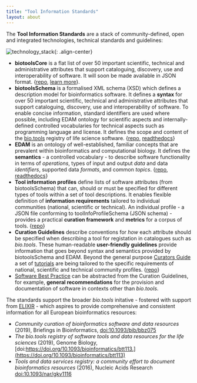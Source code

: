 ```yaml
---
title: "Tool Information Standards"
layout: about
---
```


The **Tool Information Standards** are a stack of community-defined, open and integrated technologies, technical standards and guidelines:

![technology_stack]({{site.url}}/assets/images/technology_stack.png){: .align-center}

- **biotoolsCore** is a flat list of over 50 important scientific, technical and administrative attributes that support cataloguing, discovery, use and interoperability of software. It will soon be made available in JSON format. {[repo](https://github.com/bio-tools/Tool-Information-Standards/blob/master/docs/tool_attributes.md/), [learn more]({site.url}}/tool_attributes.html)}. 
- **biotoolsSchema** is a formalised XML schema (XSD) which defines a description model for bioinformatics software. It defines a **syntax** for over 50 important scientific, technical and administrative attributes that support cataloguing, discovery, use and interoperability of software. To enable concise information, standard identifiers are used where possible, including EDAM ontology for scientific aspects and internally-defined controlled vocabularies for technical aspects such as programming language and license. It defines the scope and content of the [bio.tools](https://bio.tools) registry of life science software. {[repo](https://github.com/bio-tools/biotoolsschema), [readthedocs](https://biotoolsschema.readthedocs.io/en/latest/)}
- **EDAM** is an ontology of well-established, familiar concepts that are prevalent within bioinformatics and computational biology. It defines the **semantics** - a controlled vocabulary - to describe software functionality in terms of *operations*, types of input and output *data* and data *identifiers*, supported data *formats*, and common *topics*. {[repo](https://github.com/edamontology/edamontology), [readthedocs](https://edamontologydocs.readthedocs.io/en/latest/)}
- **Tool information profiles** define lists of software attributes (from biotoolsSchema) that can, should or must be specified for different types of tools within a set of tool descriptions. It enables flexible definition of **information requirements** tailored to individual communities (national, scientific or technical). An individual profile - a JSON file conforming to toolInfoProfileSchema (JSON schema) - provides a practical **curation framework** and **metrics** for a corpus of tools. {[repo](http://github.com/bio-tools/tool-information-profile)}
- **Curation Guidelines** describe conventions for *how* each attribute should be specified when describing a tool for registation in catalogues such as *bio.tools*.  These human-readable **user-friendly guidelines** provide information that goes beyond syntax and semantics provided by biotoolsSchema and EDAM. Beyond the general purpose [Curators Guide](https://biotools.readthedocs.io/en/latest/curators_guide.html) a set of [tutorials](https://biotools.readthedocs.io/en/latest/community_specific_guidelines.html) are being tailored to the specific requirements of national, scientific and technical community profiles. {[repo](https://github.com/bio-tools/biotoolsdocs)}
- [Software Best Practice](https://elixir-europe.org/about-us/commissioned-services/software-best-practices) can be abstracted from the Curation Guidelines, for example, **general recommendations** for the provision and documentation of software in contexts other than *bio.tools*.


The standards support the broader *bio.tools* initative - fostered with support from [ELIXIR](https://elixir-europe.org/) - which aspires to provide comprehensive and consistent information for all European bioinformatics resources:

* *Community curation of bioinformatics software and data resources* (2019), Briefings in Bioinformatics, [doi:10.1093/bib/bbz075](https://doi.org/10.1093/bib/bbz075)
* *The bio.tools registry of software tools and data resources for the life sciences* (2019), Genome Biology, [doi:https://doi.org/10.1093/bioinformatics/btt113.](https://doi.org/10.1093/bioinformatics/btt113)
* *Tools and data services registry: a community effort to document bioinformatics resources* (2016), Nucleic Acids Research [doi:10.1093/nar/gkv1116](https://doi.org/10.1093/nar/gkv1116)

